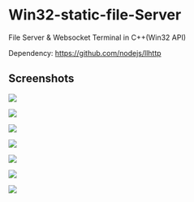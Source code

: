 # Win32-static-file-Server

File Server &amp; Websocket Terminal in C++(Win32 API)

Dependency: <https://github.com/nodejs/llhttp>

## Screenshots

![](screenshots/bash.png)

![](screenshots/cmd.png)

![](screenshots/vim.png)

![](screenshots/ps.png)

![](screenshots/paste.png)

![](screenshots/ios.png)

![](screenshots/git.png)
